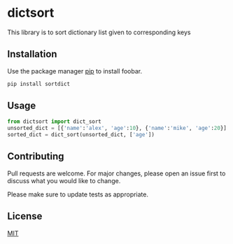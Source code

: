 # dictsort

This library is to sort dictionary list given to corresponding keys
## Installation

Use the package manager [pip](https://pip.pypa.io/en/stable/) to install foobar.

```bash
pip install sortdict
```

## Usage

```python
from dictsort import dict_sort
unsorted_dict = [{'name':'alex', 'age':10}, {'name':'mike', 'age':20}]
sorted_dict = dict_sort(unsorted_dict, ['age'])
```

## Contributing
Pull requests are welcome. For major changes, please open an issue first to discuss what you would like to change.

Please make sure to update tests as appropriate.

## License
[MIT](https://choosealicense.com/licenses/mit/)
